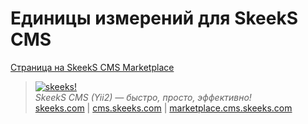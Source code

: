 Единицы измерений для SkeekS CMS
===================================

[Страница на SkeekS CMS Marketplace](http://marketplace.cms.skeeks.com/solutions/instrumentyi/razrabotchiku/163-edinitsyi-izmereniya)


> [![skeeks!](https://gravatar.com/userimage/74431132/13d04d83218593564422770b616e5622.jpg)](http://skeeks.com)  
<i>SkeekS CMS (Yii2) — быстро, просто, эффективно!</i>  
[skeeks.com](http://skeeks.com) | [cms.skeeks.com](http://cms.skeeks.com) | [marketplace.cms.skeeks.com](http://marketplace.cms.skeeks.com)
